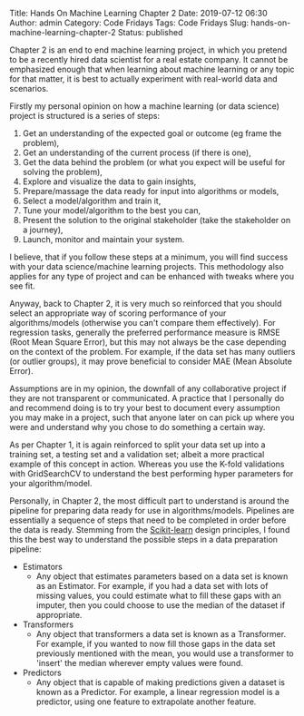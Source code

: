Title: Hands On Machine Learning Chapter 2
Date: 2019-07-12 06:30
Author: admin
Category: Code Fridays
Tags: Code Fridays
Slug: hands-on-machine-learning-chapter-2
Status: published

<!-- wp:paragraph -->

Chapter 2 is an end to end machine learning project, in which you pretend to be a recently hired data scientist for a real estate company. It cannot be emphasized enough that when learning about machine learning or any topic for that matter, it is best to actually experiment with real-world data and scenarios.

<!-- /wp:paragraph -->

<!-- wp:paragraph -->

Firstly my personal opinion on how a machine learning (or data science) project is structured is a series of steps:

<!-- /wp:paragraph -->

<!-- wp:list {"ordered":true} -->

1.  Get an understanding of the expected goal or outcome (eg frame the problem),
2.  Get an understanding of the current process (if there is one),
3.  Get the data behind the problem (or what you expect will be useful for solving the problem),
4.  Explore and visualize the data to gain insights,
5.  Prepare/massage the data ready for input into algorithms or models,
6.  Select a model/algorithm and train it,
7.  Tune your model/algorithm to the best you can,
8.  Present the solution to the original stakeholder (take the stakeholder on a journey),
9.  Launch, monitor and maintain your system.

<!-- /wp:list -->

<!-- wp:paragraph -->

I believe, that if you follow these steps at a minimum, you will find success with your data science/machine learning projects. This methodology also applies for any type of project and can be enhanced with tweaks where you see fit.

<!-- /wp:paragraph -->

<!-- wp:paragraph -->

Anyway, back to Chapter 2, it is very much so reinforced that you should select an appropriate way of scoring performance of your algorithms/models (otherwise you can't compare them effectively). For regression tasks, generally the preferred performance measure is RMSE (Root Mean Square Error), but this may not always be the case depending on the context of the problem. For example, if the data set has many outliers (or outlier groups), it may prove beneficial to consider MAE (Mean Absolute Error).

<!-- /wp:paragraph -->

<!-- wp:paragraph -->

Assumptions are in my opinion, the downfall of any collaborative project if they are not transparent or communicated. A practice that I personally do and recommend doing is to try your best to document every assumption you may make in a project, such that anyone later on can pick up where you were and understand why you chose to do something a certain way.

<!-- /wp:paragraph -->

<!-- wp:paragraph -->

As per Chapter 1, it is again reinforced to split your data set up into a training set, a testing set and a validation set; albeit a more practical example of this concept in action. Whereas you use the K-fold validations with GridSearchCV to understand the best performing hyper parameters for your algorithm/model.

<!-- /wp:paragraph -->

<!-- wp:paragraph -->

Personally, in Chapter 2, the most difficult part to understand is around the pipeline for preparing data ready for use in algorithms/models. Pipelines are essentially a sequence of steps that need to be completed in order before the data is ready. Stemming from the [Scikit-learn](https://arxiv.org/pdf/1309.0238v1.pdf) design principles, I found this the best way to understand the possible steps in a data preparation pipeline:

<!-- /wp:paragraph -->

<!-- wp:list -->

-   Estimators
    -   Any object that estimates parameters based on a data set is known as an Estimator. For example, if you had a data set with lots of missing values, you could estimate what to fill these gaps with an imputer, then you could choose to use the median of the dataset if appropriate.
-   Transformers
    -   Any object that transformers a data set is known as a Transformer. For example, if you wanted to now fill those gaps in the data set previously mentioned with the mean, you would use a transformer to 'insert' the median wherever empty values were found.
-   Predictors
    -   Any object that is capable of making predictions given a dataset is known as a Predictor. For example, a linear regression model is a predictor, using one feature to extrapolate another feature.

<!-- /wp:list -->
